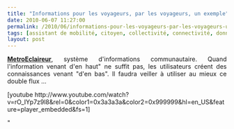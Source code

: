 ```yaml
---
title: "Informations pour les voyageurs, par les voyageurs, un exemple"
date: 2010-06-07 11:27:00
permalink: /2010/06/informations-pour-les-voyageurs-par-les-voyageurs-un-exemple.html
tags: [assistant de mobilité, citoyen, collectivité, connectivité, données réelles, internet]
layout: post
---
```


<p style="text-align: justify"><strong><a href="http://www.metroeclaireur.com/" target="_blank">MetroEclaireur</a></strong>, système d'informations communautaire. Quand l'information venant d'en haut" ne suffit pas, les utilisateurs créent des connaissances venant "d'en bas". Il faudra veiller à utiliser au mieux ce double flux ...</p> <p style=""text-align: left"">  [youtube http://www.youtube.com/watch?v=rO_IYp7z9l8&rel=0&color1=0x3a3a3a&color2=0x999999&hl=en_US&feature=player_embedded&fs=1]</p>"

